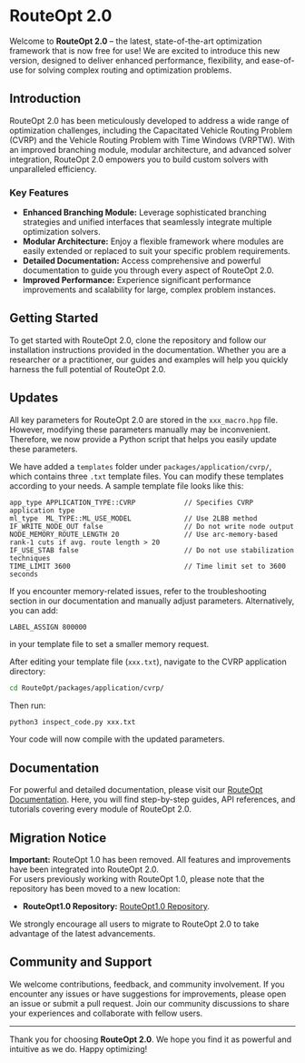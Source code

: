 # RouteOpt 2.0

Welcome to **RouteOpt 2.0** – the latest, state-of-the-art optimization framework that is now free for use! We are excited to introduce this new version, designed to deliver enhanced performance, flexibility, and ease-of-use for solving complex routing and optimization problems.

## Introduction

RouteOpt 2.0 has been meticulously developed to address a wide range of optimization challenges, including the Capacitated Vehicle Routing Problem (CVRP) and the Vehicle Routing Problem with Time Windows (VRPTW). With an improved branching module, modular architecture, and advanced solver integration, RouteOpt 2.0 empowers you to build custom solvers with unparalleled efficiency.

### Key Features

- **Enhanced Branching Module:** Leverage sophisticated branching strategies and unified interfaces that seamlessly integrate multiple optimization solvers.
- **Modular Architecture:** Enjoy a flexible framework where modules are easily extended or replaced to suit your specific problem requirements.
- **Detailed Documentation:** Access comprehensive and powerful documentation to guide you through every aspect of RouteOpt 2.0.
- **Improved Performance:** Experience significant performance improvements and scalability for large, complex problem instances.

## Getting Started

To get started with RouteOpt 2.0, clone the repository and follow our installation instructions provided in the documentation. Whether you are a researcher or a practitioner, our guides and examples will help you quickly harness the full potential of RouteOpt 2.0.


## Updates

All key parameters for RouteOpt 2.0 are stored in the `xxx_macro.hpp` file. However, modifying these parameters manually may be inconvenient. Therefore, we now provide a Python script that helps you easily update these parameters.

We have added a `templates` folder under `packages/application/cvrp/`, which contains three `.txt` template files. You can modify these templates according to your needs. A sample template file looks like this:

```angular2html
app_type APPLICATION_TYPE::CVRP            // Specifies CVRP application type
ml_type  ML_TYPE::ML_USE_MODEL             // Use 2LBB method
IF_WRITE_NODE_OUT false                    // Do not write node output
NODE_MEMORY_ROUTE_LENGTH 20                // Use arc-memory-based rank-1 cuts if avg. route length > 20
IF_USE_STAB false                          // Do not use stabilization techniques
TIME_LIMIT 3600                            // Time limit set to 3600 seconds
````

If you encounter memory-related issues, refer to the troubleshooting section in our documentation and manually adjust parameters. Alternatively, you can add:

```angular2html
LABEL_ASSIGN 800000
```

in your template file to set a smaller memory request.

After editing your template file (`xxx.txt`), navigate to the CVRP application directory:

```bash
cd RouteOpt/packages/application/cvrp/
```

Then run:

```bash
python3 inspect_code.py xxx.txt
```
Your code will now compile with the updated parameters.



## Documentation

For powerful and detailed documentation, please visit our [RouteOpt Documentation](https://Zhengzhong-You.github.io/RouteOpt-Docs/
). Here, you will find step-by-step guides, API references, and tutorials covering every module of RouteOpt 2.0.

## Migration Notice

**Important:** RouteOpt 1.0 has been removed. All features and improvements have been integrated into RouteOpt 2.0.  
For users previously working with RouteOpt 1.0, please note that the repository has been moved to a new location:

- **RouteOpt1.0 Repository:** [RouteOpt1.0 Repository](https://github.com/Zhengzhong-You/RouteOpt1).

We strongly encourage all users to migrate to RouteOpt 2.0 to take advantage of the latest advancements.

## Community and Support

We welcome contributions, feedback, and community involvement. If you encounter any issues or have suggestions for improvements, please open an issue or submit a pull request. Join our community discussions to share your experiences and collaborate with fellow users.

---

Thank you for choosing **RouteOpt 2.0**. We hope you find it as powerful and intuitive as we do. Happy optimizing!
